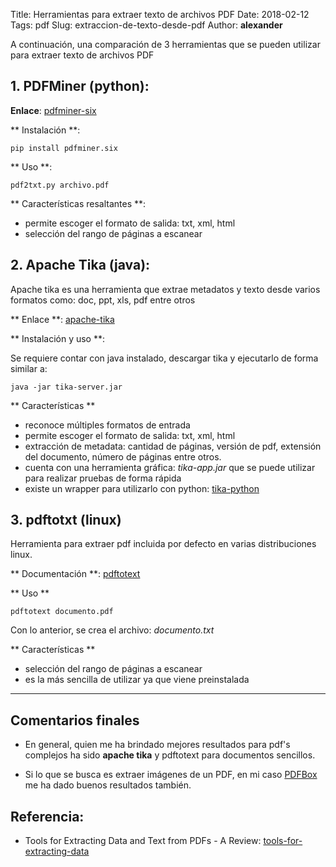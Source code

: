 Title: Herramientas para extraer texto de archivos PDF
Date: 2018-02-12
Tags: pdf
Slug: extraccion-de-texto-desde-pdf
Author: __alexander__

A continuación, una comparación de 3 herramientas que se pueden utilizar para extraer texto de archivos PDF

## 1. PDFMiner (python):

**Enlace**: [pdfminer-six][pdfminer-six] 

** Instalación **:

`pip install pdfminer.six`

** Uso **:

`pdf2txt.py archivo.pdf`

** Características resaltantes **:

- permite escoger el formato de salida: txt, xml, html
- selección del rango de páginas a escanear
    
## 2. Apache Tika (java):

Apache tika es una herramienta que extrae metadatos y texto desde varios formatos como: doc, ppt, xls, pdf entre otros

** Enlace **: [apache-tika][apache-tika]

** Instalación y uso **:

Se requiere contar con java instalado, descargar tika y ejecutarlo de forma similar a:

`java -jar tika-server.jar`

** Características **

- reconoce múltiples formatos de entrada
- permite escoger el formato de salida: txt, xml, html
- extracción de metadata: cantidad de páginas, versión de pdf, extensión del documento, número de páginas entre otros.
- cuenta con una herramienta gráfica: *tika-app.jar* que se puede utilizar para realizar pruebas de forma rápida
- existe un wrapper para utilizarlo con python: [tika-python][tika-python]


## 3. pdftotxt (linux)

Herramienta para extraer pdf incluida por defecto en varias distribuciones linux.

** Documentación **: [pdftotext][pdftotext]

** Uso **

`pdftotext documento.pdf`

Con lo anterior, se crea el archivo: *documento.txt*

** Características **

- selección del rango de páginas a escanear
- es la más sencilla de utilizar ya que viene preinstalada

- - -

## Comentarios finales

- En general, quien me ha brindado mejores resultados para pdf's complejos ha sido **apache tika** y pdftotext para documentos sencillos.

- Si lo que se busca es extraer imágenes de un PDF, en mi caso [PDFBox][PDFBox] me ha dado buenos resultados también.

## Referencia:

- Tools for Extracting Data and Text from PDFs - A Review: [tools-for-extracting-data][tools-for-extracting-data]


[pdfminer-six]: https://github.com/pdfminer/pdfminer.six
[apache-tika]: https://tika.apache.org/
[tika-python]: https://github.com/chrismattmann/tika-python
[pdftotext]: https://www.mankier.com/1/pdftotext
[PDFBox]: https://pdfbox.apache.org/
[tools-for-extracting-data]: http://okfnlabs.org/blog/2016/04/19/pdf-tools-extract-text-and-data-from-pdfs.html